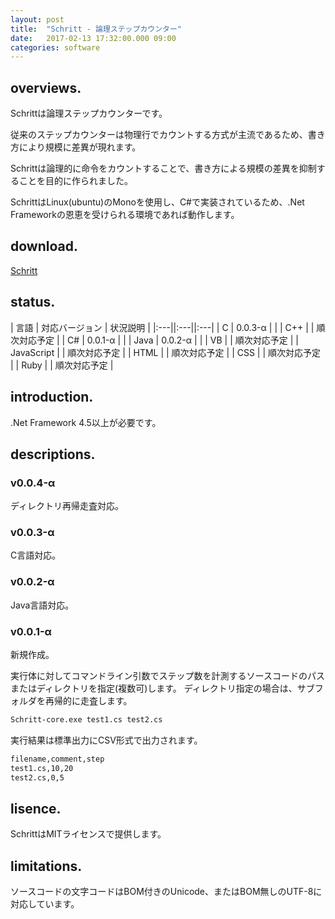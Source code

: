 ```yaml
---
layout: post
title:  "Schritt - 論理ステップカウンター"
date:   2017-02-13 17:32:00.000 09:00
categories: software
---
```


## overviews.

Schrittは論理ステップカウンターです。 

従来のステップカウンターは物理行でカウントする方式が主流であるため、書き方により規模に差異が現れます。

Schrittは論理的に命令をカウントすることで、書き方による規模の差異を抑制することを目的に作られました。

SchrittはLinux(ubuntu)のMonoを使用し、C#で実装されているため、.Net Frameworkの恩恵を受けられる環境であれば動作します。

## download.

[Schritt](https://www.dropbox.com/s/8zf41fu9hwf15nk/Schritt-core.exe?dl=0)

## status.

| 言語 | 対応バージョン | 状況説明 |
|:---||:---||:---|
| C | 0.0.3-α |  |
| C++ |  | 順次対応予定 |
| C# | 0.0.1-α |  |
| Java | 0.0.2-α |  |
| VB |  | 順次対応予定 |
| JavaScript |  | 順次対応予定 |
| HTML |  | 順次対応予定 |
| CSS |  | 順次対応予定 |
| Ruby |  | 順次対応予定 |

## introduction.

.Net Framework 4.5以上が必要です。 

## descriptions.

### v0.0.4-α

ディレクトリ再帰走査対応。

### v0.0.3-α

C言語対応。

### v0.0.2-α

Java言語対応。

### v0.0.1-α

新規作成。

実行体に対してコマンドライン引数でステップ数を計測するソースコードのパスまたはディレクトリを指定(複数可)します。
ディレクトリ指定の場合は、サブフォルダを再帰的に走査します。 

```bash
Schritt-core.exe test1.cs test2.cs
```

実行結果は標準出力にCSV形式で出力されます。 

```bash
filename,comment,step
test1.cs,10,20
test2.cs,0,5
```

## lisence.

SchrittはMITライセンスで提供します。

## limitations.

ソースコードの文字コードはBOM付きのUnicode、またはBOM無しのUTF-8に対応しています。 
